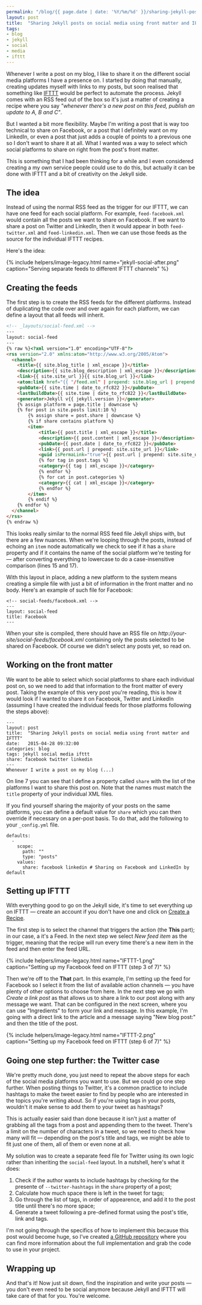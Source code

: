 ```yaml
---
permalink: "/blog/{{ page.date | date: '%Y/%m/%d' }}/sharing-jekyll-posts-on-social-media-using-front-matter-and-ifttt.html"
layout: post
title:  "Sharing Jekyll posts on social media using front matter and IFTTT"
tags:
- blog
- jekyll
- social
- media
- ifttt
---
```

Whenever I write a post on my blog, I like to share it on the different social media platforms I have a presence on. I started by doing that manually, creating updates myself with links to my posts, but soon realised that something like [IFTTT](https://ifttt.com/) would be perfect to automate the process. Jekyll comes with an RSS feed out of the box so it's just a matter of creating a recipe where you say *"whenever there's a new post on this feed, publish an update to A, B and C"*.

But I wanted a bit more flexibility. Maybe I'm writing a post that is way too technical to share on Facebook, or a post that I definitely want on my LinkedIn, or even a post that just adds a couple of points to a previous one so I don't want to share it at all. What I wanted was a way to select which social platforms to share on right from the post's front matter.<!--more-->

This is something that I had been thinking for a while and I even considered creating a my own service people could use to do this, but actually it can be done with IFTTT and a bit of creativity on the Jekyll side.

## The idea
Instead of using the normal RSS feed as the trigger for our IFTTT, we can have one feed for each social platform. For example, `feed-facebook.xml` would contain all the posts we want to share on Facebook. If we want to share a post on Twitter and LinkedIn, then it would appear in both `feed-twitter.xml` and `feed-linkedin.xml`. Then we can use those feeds as the source for the individual IFTTT recipes. 

Here's the idea:

{% include helpers/image-legacy.html name="jekyll-social-after.png" caption="Serving separate feeds to different IFTTT channels" %}

## Creating the feeds
The first step is to create the RSS feeds for the different platforms. Instead of duplicating the code over and over again for each platform, we can define a layout that all feeds will inherit.

```html
<!-- _layouts/social-feed.xml -->
---
layout: social-feed
---
{% raw %}<?xml version="1.0" encoding="UTF-8"?>
<rss version="2.0" xmlns:atom="http://www.w3.org/2005/Atom">
  <channel>
    <title>{{ site.blog_title | xml_escape }}</title>
    <description>{{ site.blog_description | xml_escape }}</description>
    <link>{{ site.site_url }}{{ site.blog_url }}</link>
    <atom:link href="{{ "/feed.xml" | prepend: site.blog_url | prepend: site.site_url }}" rel="self" type="application/rss+xml" />
    <pubDate>{{ site.time | date_to_rfc822 }}</pubDate>
    <lastBuildDate>{{ site.time | date_to_rfc822 }}</lastBuildDate>
    <generator>Jekyll v{{ jekyll.version }}</generator>
    {% assign platform = page.title | downcase %}
    {% for post in site.posts limit:10 %}
        {% assign share = post.share | downcase %}
        {% if share contains platform %}
        <item>
            <title>{{ post.title | xml_escape }}</title>
            <description>{{ post.content | xml_escape }}</description>
            <pubDate>{{ post.date | date_to_rfc822 }}</pubDate>
            <link>{{ post.url | prepend: site.site_url }}</link>
            <guid isPermaLink="true">{{ post.url | prepend: site.site_url }}</guid>
            {% for tag in post.tags %}
            <category>{{ tag | xml_escape }}</category>
            {% endfor %}
            {% for cat in post.categories %}
            <category>{{ cat | xml_escape }}</category>
            {% endfor %}
        </item>
        {% endif %}
    {% endfor %}
  </channel>
</rss>
{% endraw %}
```

This looks really similar to the normal RSS feed file Jekyll ships with, but there are a few nuances. When we're looping through the posts, instead of echoing an `item` node automatically we check to see if it has a `share` property and if it contains the name of the social platform we're testing for — after converting everything to lowercase to do a case-insensitive comparison (lines 15 and 17).

With this layout in place, adding a new platform to the system means creating a simple file with just a bit of information in the front matter and no body. Here's an example of such file for Facebook:

```text
<!-- social-feeds/facebook.xml -->
---
layout: social-feed
title: Facebook
---
```

When your site is compiled, there should have an RSS file on *http://your-site/social-feeds/facebook.xml* containing only the posts selected to be shared on Facebook. Of course we didn't select any posts yet, so read on.

## Working on the front matter
We want to be able to select which social platforms to share each individual post on, so we need to add that information to the front matter of every post. Taking the example of this very post you're reading, this is how it would look if I wanted to share it on Facebook, Twitter and LinkedIn (assuming I have created the individual feeds for those platforms following the steps above):

```text
---
layout: post
title:  "Sharing Jekyll posts on social media using front matter and IFTTT"
date:   2015-04-28 09:32:00
categories: blog
tags: jekyll social media ifttt
share: facebook twitter linkedin
---
Whenever I write a post on my blog (...)
```

On line 7 you can see that I define a property called `share` with the list of the platforms I want to share this post on. Note that the names must match the `title` property of your individual XML files.

If you find yourself sharing the majority of your posts on the same platforms, you can define a default value for `share` which you can then override if necessary on a per-post basis. To do that, add the following to your `_config.yml` file.

```text
defaults:
  -
    scope:
      path: ""
      type: "posts"
    values:
      share: facebook linkedin # Sharing on Facebook and LinkedIn by default
```

## Setting up IFTTT
With everything good to go on the Jekyll side, it's time to set everything up on IFTTT — create an account if you don't have one and click on [Create a Recipe](https://ifttt.com/myrecipes/personal/new). 

The first step is to select the channel that triggers the action (the **This** part); in our case, a it's a Feed.
In the next step we select *New feed item* as the trigger, meaning that the recipe will run every time there's a new item in the feed and then enter the feed URL.

{% include helpers/image-legacy.html name="IFTTT-1.png" caption="Setting up my Facebook feed on IFTTT (step 3 of 7)" %}

Then we're off to the **That** part. In this example, I'm setting up the feed for Facebook so I select it from the list of available action channels — you have plenty of other options to choose from here. In the next step we go with *Create a link post* as that allows us to share a link to our post along with any message we want. That can be configured in the next screen, where you can use "Ingredients" to form your link and message. In this example, I'm going with a direct link to the article and a message saying "New blog post:" and then the title of the post.

{% include helpers/image-legacy.html name="IFTTT-2.png" caption="Setting up my Facebook feed on IFTTT (step 6 of 7)" %}

## Going one step further: the Twitter case
We're pretty much done, you just need to repeat the above steps for each of the social media platforms you want to use. But we could go one step further. When posting things to Twitter, it's a common practice to include hashtags to make the tweet easier to find by people who are interested in the topics you're writing about. So if you're using tags in your posts, wouldn't it make sense to add them to your tweet as hashtags?

This is actually easier said than done because it isn't just a matter of grabbing all the tags from a post and appending them to the tweet. There's a limit on the number of characters in a tweet, so we need to check how many will fit — depending on the post's title and tags, we might be able to fit just one of them, all of them or even none at all.

My solution was to create a separate feed file for Twitter using its own logic rather than inheriting the `social-feed` layout. In a nutshell, here's what it does:

1. Check if the author wants to include hashtags by checking for the presente of `--twitter-hashtags` in the `share` property of a post;
2. Calculate how much space there is left in the tweet for tags;
3. Go through the list of tags, in order of appearence, and add it to the post title until there's no more space;
4. Generate a tweet following a pre-defined format using the post's title, link and tags.

I'm not going through the specifics of how to implement this because this post would become huge, so I've created [a GitHub repository](https://github.com/eduardoboucas/jekyll-social) where you can find more information about the full implementation and grab the code to use in your project.

## Wrapping up
And that's it! Now just sit down, find the inspiration and write your posts — you don't even need to be social anymore because Jekyll and IFTTT will take care of that for you. You're welcome.<!--tomb-->